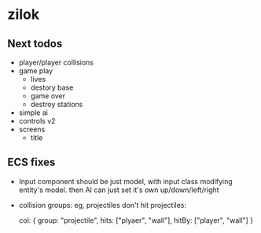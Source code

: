 # zilok

## Next todos

- player/player collisions
- game play
	- lives
	- destory base
	- game over
	- destroy stations
- simple ai
- controls v2
- screens
	- title

## ECS fixes

- Input component should be just model, with input class modifying entity's model.
  then AI can just set it's own up/down/left/right
- collision groups: eg, projectiles don't hit projectiles:

	col: {
		group: "projectile",
		hits: ["plyaer", "wall"],
		hitBy: ["player", "wall"]
	}
